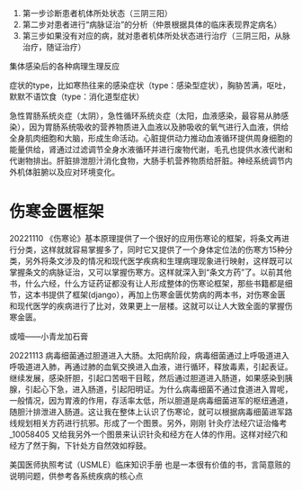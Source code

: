 1. 第一步诊断患者机体所处状态（三阴三阳）
2. 第二步对患者进行“病脉证治”的分析（仲景根据具体的临床表现界定病名）
3. 第三步如果没有对应的病，就对患者机体所处状态进行治疗（三阴三阳，从脉治疗，随证治疗）

集体感染后的各种病理生理反应

症状的type，比如寒热往来的感染症状（type：感染型症状），胸胁苦满，呕吐，默默不语饮食（type：消化道型症状）

急性胃肠系统炎症（太阴），急性循环系统炎症（太阳，血液感染，最容易从肺感染），因为胃肠系统吸收的营养物质进入血液以及肺吸收的氧气进行入血液，供给全身肌肉细胞和大脑，形成生命活动。心脏提供动力推动血液循环提供周身细胞的能量供给，肾通过过滤调节全身水液循环并进行废物代谢，毛孔也提供水液代谢和代谢物排出。肝脏排泄胆汁消化食物，大肠手机营养物质给肝脏。神经系统调节内外机体脏腑以及应对环境变化。

# 伤寒金匮框架

20221110 《伤寒论》基本原理提供了一个很好的应用伤寒论的框架，将条文再进行分类，这样就就容易掌握多了，同时它又提供了一个身体定位法的伤寒方15种分类，另外将条文涉及的情况和现代医学疾病和生理病理现象进行映射，这样既可以掌握条文的病脉证治，又可以掌握伤寒方。这样就深入到“条文方药”了。以前其他书，什么六经，什么方证药证都没有让人形成整体的伤寒论框架，那些书籍都是细节，这本书提供了框架(django），再加上伤寒金匮优势病的两本书，对伤寒金匮和现代医学的疾病进行了比对，效果更上一层楼。这就可以让人大致全面的掌握伤寒金匮。

或噎——小青龙加石膏

20221113 病毒细菌通过胆道进入大肠。太阳病阶段，病毒细菌通过上呼吸道进入呼吸道进入肺，再通过肺的血氧交换进入血液，进行循环，释放毒素，引起表证。继续发展，感染肝胆，引起口苦咽干目眩，然后通过胆道进入肠道，如果感染到胰腺，引起心下急，进入肠道，引起阳明证。为什么病毒细菌不通过食道进入胃呢，一般情况，因为胃液的作用，存活率太低，所以胆道是病毒细菌进军的枢纽通道，随胆汁排泄进入肠道。这让我在整体上认识了伤寒论，就可以根据病毒细菌进军路线规划相关方药进行抗邪。形成了一个图景。另外，刚刚 针灸疗法经穴证治偹考_10058405 又给我另外一个图景来认识针灸和经方在人体的作用。这样对经穴和经方了然于胸，下针处方自然效如桴鼓。

美国医师执照考试（USMLE）临床知识手册 也是一本很有价值的书，言简意赅的说明问题，供参考各系统疾病的核心点


